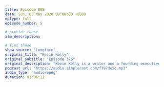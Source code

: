 ```yaml
---
title: Episode 005
date: Sun, 03 May 2020 08:00:00 +0000
eptype: full
episode_number: 5

# provide these
alm_description: 

# find these
show_source: "Longform"
original_title: "Kevin Kelly"
original_subtitle: "Episode 376"
original_description: "Kevin Kelly is a writer and a founding executive editor of <em>Wired Magazine</em>. He is the author of <em>What Technology Wants</em>, <em>Out of Control</em> and <em>The Inevitable: Understanding the Twelve Technological Forces That Will Shape Our Future</em>.“I always try to write about the future—and it became harder and harder because things would catch up so fast. If you read <em>Out of Control</em> now, I’ve heard that people say, ‘well, this is obvious.’ I have to tell you, it was dismissed as entirely pie-in-the-sky, wild-eyed craziness twenty-five years ago."
podcast_url: "https://audio.simplecast.com/f797de2d.mp3"
audio_type: "audio/mpeg"
duration: 01:06:12
---
```

